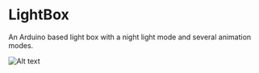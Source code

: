 # LightBox

An Arduino based light box with a night light mode and several animation modes.

![Alt text](https://raw.githubusercontent.com/jimmyadg/LightBox/master/concept.png "design concept")
